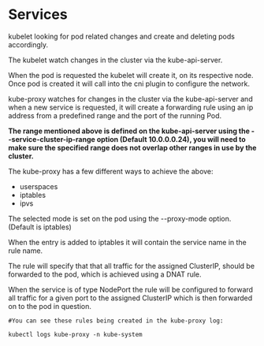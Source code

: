 # Services

kubelet looking for pod related changes and create and deleting pods accordingly.

The kubelet watch changes in the cluster via the kube-api-server.

When the pod is requested the kubelet will create it, on its respective node. Once pod is created it will call into the cni plugin
to configure the network.


kube-proxy watches for changes in the cluster via the kube-api-server and when a new service is requested, it will create a forwarding rule using an ip address from a predefined range and the port of the running Pod.

**The range mentioned above is defined on the kube-api-server using the --service-cluster-ip-range option (Default 10.0.0.0.24), you will need to make sure the specified
range does not overlap other ranges in use by the cluster.**

The kube-proxy has a few different ways to achieve the above:
- userspaces
- iptables
- ipvs

The selected mode is set on the pod using the --proxy-mode option. (Default is iptables)

When the entry is added to iptables it will contain the service name in the rule name.

The rule will specify that that all traffic for the assigned ClusterIP, should be forwarded to the pod, which is achieved using a DNAT rule.

When the service is of type NodePort the rule will be configured to forward all traffic for a given port to the assigned ClusterIP which is then forwarded on to the pod in question.

```shell
#You can see these rules being created in the kube-proxy log:

kubectl logs kube-proxy -n kube-system
```